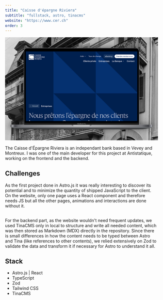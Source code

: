 ```yaml
---
title: "Caisse d'épargne Riviera"
subtitle: "fullstack, astro, tinacms"
website: "https://www.cer.ch"
order: 3
---
```


![Site CER](../../assets/cer.jpeg)

The Caisse d'Épargne Riviera is an independant bank based in Vevey and Montreux. I was one of the main developer for this project at Antistatique, working on the frontend and the backend.

## Challenges

As the first project done in Astro.js it was really interesting to discover its potential and to minimize the quantity of shipped JavaScript to the client. On the website, only one page uses a React component and therefore needs JS but all the other pages, animations and interactions are done without it.<br><br>

For the backend part, as the website wouldn't need frequent updates, we used TinaCMS only in local to structure and write all needed content, which was then stored as Markdown (MDX) directly in the repository. Since there is small differences in how the content needs to be typed between Astro and Tina (like references to other contents), we relied extensively on Zod to validate the data and transform it if necessary for Astro to understand it all.

## Stack

- Astro.js | React
- TypeScript
- Zod
- Tailwind CSS
- TinaCMS
